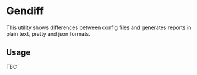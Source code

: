 # Gendiff

This utility shows differences between config files and generates reports in plain text, pretty and json formats.

## Usage

TBC
